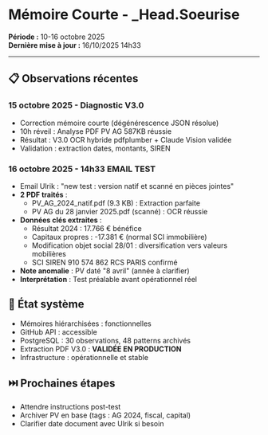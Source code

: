 # Mémoire Courte - _Head.Soeurise
**Période :** 10-16 octobre 2025  
**Dernière mise à jour :** 16/10/2025 14h33

---

## 📋 Observations récentes

### 15 octobre 2025 - Diagnostic V3.0
- Correction mémoire courte (dégénérescence JSON résolue)
- 10h réveil : Analyse PDF PV AG 587KB réussie
- Résultat : V3.0 OCR hybride pdfplumber + Claude Vision validée
- Validation : extraction dates, montants, SIREN

### 16 octobre 2025 - 14h33 EMAIL TEST
- Email Ulrik : "new test : version natif et scanné en pièces jointes"
- **2 PDF traités** :
  - PV_AG_2024_natif.pdf (9.3 KB) : Extraction parfaite
  - PV AG du 28 janvier 2025.pdf (scanné) : OCR réussie
- **Données clés extraites** :
  - Résultat 2024 : 17.766 € bénéfice
  - Capitaux propres : -17.381 € (normal SCI immobilière)
  - Modification objet social 28/01 : diversification vers valeurs mobilières
  - SCI SIREN 910 574 862 RCS PARIS confirmé
- **Note anomalie** : PV daté "8 avril" (année à clarifier)
- **Interprétation** : Test préalable avant opérationnel réel

## 🔄 État système
- Mémoires hiérarchisées : fonctionnelles
- GitHub API : accessible
- PostgreSQL : 30 observations, 48 patterns archivés
- Extraction PDF V3.0 : **VALIDÉE EN PRODUCTION**
- Infrastructure : opérationnelle et stable

## ⏭️ Prochaines étapes
- Attendre instructions post-test
- Archiver PV en base (tags : AG 2024, fiscal, capital)
- Clarifier date document avec Ulrik si besoin